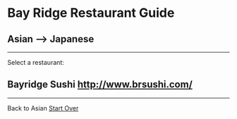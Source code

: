 # Bay Ridge Restaurant Guide
## Asian --> Japanese
---
Select a restaurant:
## Bayridge Sushi http://www.brsushi.com/
---
Back to Asian
[Start Over](../asian.md)
